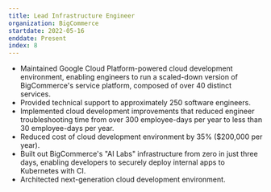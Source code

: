 ```yaml
---
title: Lead Infrastructure Engineer
organization: BigCommerce
startdate: 2022-05-16
enddate: Present
index: 8
---
```


* Maintained Google Cloud Platform-powered cloud development environment,
  enabling engineers to run a scaled-down version of BigCommerce's
  service platform, composed of over 40 distinct services.
* Provided technical support to approximately 250 software engineers.
* Implemented cloud development improvements that reduced engineer
  troubleshooting time from over 300 employee-days per year to less
  than 30 employee-days per year.
* Reduced cost of cloud development environment by 35% ($200,000 per year).
* Built out BigCommerce's "AI Labs" infrastructure from zero in just
  three days, enabling developers to securely deploy internal apps to Kubernetes
  with CI.
* Architected next-generation cloud development environment.
